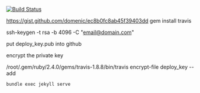 [![Build Status](https://travis-ci.org/jluccisano/jluccisano.github.io.svg?branch=develop)](https://travis-ci.org/jluccisano/jluccisano.github.io)


https://gist.github.com/domenic/ec8b0fc8ab45f39403dd
gem install travis

ssh-keygen -t rsa -b 4096 -C "email@domain.com"

put deploy_key.pub into github

encrypt the private key

/root/.gem/ruby/2.4.0/gems/travis-1.8.8/bin/travis encrypt-file deploy_key --add

```bash
bundle exec jekyll serve
```
